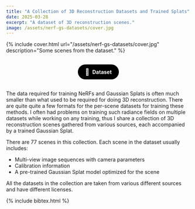 ```yaml
---
title: "A Collection of 3D Reconstruction Datasets and Trained Splats"
date: 2025-03-28
excerpt: "A dataset of 3D reconstruction scenes."
image: /assets/nerf-gs-datasets/cover.jpg
---
```


{% include cover.html url="/assets/nerf-gs-datasets/cover.jpg" description="Some scenes from the dataset." %}

<div style="text-align: center; margin: 30px 0;">
  <a href="https://huggingface.co/datasets/rishitdagli/nerf-gs-datasets" target="_blank" rel="noopener" style="background-color: #000; color: #fff; padding: 10px 20px; border-radius: 30px; text-decoration: none; font-weight: bold; display: inline-flex; align-items: center; gap: 8px;">
    <span class="icon" style="font-size:18px">🤗</span> Dataset
  </a>
</div>

The data required for training NeRFs and Gaussian Splats is often much smaller than what used to be required for doing 3D reconstruction. There are quite quite a few formats for the per-scene datasets for training these methods. I often had problems on training such radiance fields on multiple datasets while working on any training, thus I share a collection of 3D reconstruction scenes gathered from various sources, each accompanied by a trained Gaussian Splat.

There are 77 scenes in this collection. Each scene in the dataset usually includes:

- Multi-view image sequences with camera parameters
- Calibration information
- A pre-trained Gaussian Splat model optimized for the scene

All the datasets in the collection are taken from various different sources and have different licenses.

{% include bibtex.html %}
